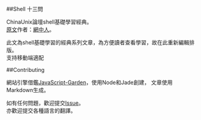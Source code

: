 ##Shell 十三問 

ChinaUnix論壇shell基礎學習經典。  
[原文](http://bbs.chinaunix.net/thread-218853-1-1.html)作者：[網中人](http://www.study-area.org/netman.htm)。

此文為shell基礎學習的經典系列文章，為方便讀者查看學習，故在此重新編輯排版。  
支持移動端適配

##Contributing

網站引擎借鑑[JavaScript-Garden](https://github.com/BonsaiDen/JavaScript-Garden)，使用Node和Jade創建， 文章使用Markdown生成。

如有任何問題，歡迎提交[Issue](https://github.com/ververcpp/Shell13Q/issues)。  
亦歡迎提交各種語言的翻譯。
